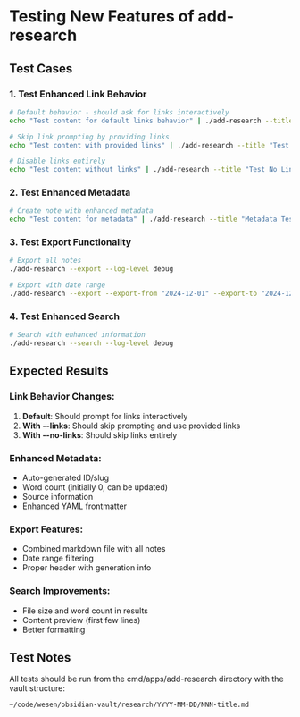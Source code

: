 # Testing New Features of add-research

## Test Cases

### 1. Test Enhanced Link Behavior
```bash
# Default behavior - should ask for links interactively
echo "Test content for default links behavior" | ./add-research --title "Test Default Links" --log-level debug

# Skip link prompting by providing links
echo "Test content with provided links" | ./add-research --title "Test Provided Links" --links "https://example.com" "https://github.com/test/repo" --log-level debug

# Disable links entirely
echo "Test content without links" | ./add-research --title "Test No Links" --no-links --log-level debug
```

### 2. Test Enhanced Metadata
```bash
# Create note with enhanced metadata
echo "Test content for metadata" | ./add-research --title "Metadata Test Note" --metadata --no-links --log-level debug
```

### 3. Test Export Functionality
```bash
# Export all notes
./add-research --export --log-level debug

# Export with date range
./add-research --export --export-from "2024-12-01" --export-to "2024-12-31" --export-path "december-notes.md" --log-level debug
```

### 4. Test Enhanced Search
```bash
# Search with enhanced information
./add-research --search --log-level debug
```

## Expected Results

### Link Behavior Changes:
1. **Default**: Should prompt for links interactively
2. **With --links**: Should skip prompting and use provided links
3. **With --no-links**: Should skip links entirely

### Enhanced Metadata:
- Auto-generated ID/slug
- Word count (initially 0, can be updated)
- Source information
- Enhanced YAML frontmatter

### Export Features:
- Combined markdown file with all notes
- Date range filtering
- Proper header with generation info

### Search Improvements:
- File size and word count in results
- Content preview (first few lines)
- Better formatting

## Test Notes

All tests should be run from the cmd/apps/add-research directory with the vault structure:
```
~/code/wesen/obsidian-vault/research/YYYY-MM-DD/NNN-title.md
```
